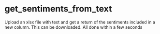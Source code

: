 # get_sentiments_from_text
Upload an xlsx file with text and get a return of the sentiments included in a new column. This can be downloaded. All done within a few seconds
